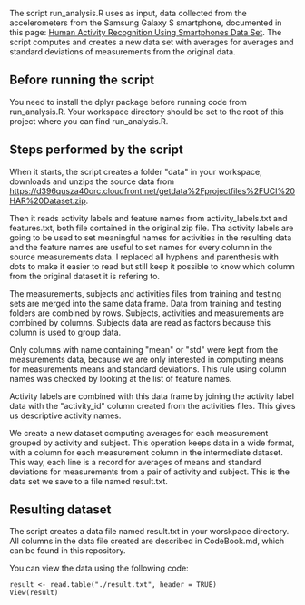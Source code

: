 
The script run_analysis.R uses as input, data collected from the accelerometers from the Samsung Galaxy S smartphone, documented in this page: [Human Activity Recognition Using Smartphones Data Set](http://archive.ics.uci.edu/ml/datasets/Human+Activity+Recognition+Using+Smartphones). The script computes and creates a new data set with averages for averages and standard deviations of measurements from the original data.

Before running the script
--------------------------

You need to install the dplyr package before running code from run_analysis.R. Your workspace directory should be set to the root of this project where you can find run_analysis.R.

Steps performed by the script
------------------------------

When it starts, the script creates a folder "data" in your workspace, downloads and unzips the source data from https://d396qusza40orc.cloudfront.net/getdata%2Fprojectfiles%2FUCI%20HAR%20Dataset.zip.

Then it reads activity labels and feature names from activity_labels.txt and features.txt, both file contained in the original zip file. Tha activity labels are going to be used to set meaningful names for activities in the resulting data and the feature names are useful to set names for every column in the source measurements data. I replaced all hyphens and parenthesis with dots to make it easier to read but still keep it possible to know which column from the original dataset it is refering to.

The measurements, subjects and activities files from training and testing sets are merged into the same data frame. Data from training and testing folders are combined by rows. Subjects, activities and measurements are combined by columns. Subjects data are read as factors because this column is used to group data.

Only columns with name containing "mean" or "std" were kept from the measurements data, because we are only interested in computing means for measurements means and standard deviations. This rule using column names was checked by looking at the list of feature names.

Activity labels are combined with this data frame by joining the activity label data with the "activity_id" column created from the activities files. This gives us descriptive activity names.

We create a new dataset computing averages for each measurement grouped by activity and subject. This operation keeps data in a wide format, with a column for each measurement column in the intermediate dataset. This way, each line is a record for averages of means and standard deviations for measurements from a pair of activity and subject. This is the data set we save to a file named result.txt.

Resulting dataset
------------------

The script creates a data file named result.txt in your worskpace directory. All columns in the data file created are described in CodeBook.md, which can be found in this repository.

You can view the data using the following code:

	result <- read.table("./result.txt", header = TRUE) 
	View(result)